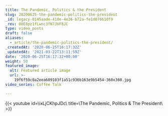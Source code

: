 ```yaml
---
title: The Pandemic, Politics & the President
slug: 20200625-the-pandemic-politics-the-president
_id: legacy-0145aade-418e-4e26-b72a-fe1d076610f9
_rev: O8E8pz1fLwnc3fN7JVF8JC
type: video_posts
draft: false
aliases:
  - article/the-pandemic-politics-the-president/
_createdAt: '2020-06-25T16:17:32Z'
_updatedAt: '2021-03-22T13:11:59Z'
date: '2020-06-25T16:17:32+00:00'
weight: 50
featured_image:
  alt: Featured article image
  url: >-
    19f6f59c0a2eea609103f1a51c936b163e9b5454-360x360.jpg
video_series: Coffee Talk

---
```

{{< youtube id=\ixLjCKhpJDc\ title=\The Pandemic, Politics & The President\ >}}